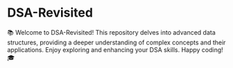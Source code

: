# DSA-Revisited
📚 Welcome to DSA-Revisited! This repository delves into advanced data structures, providing a deeper understanding of complex concepts and their applications. Enjoy exploring and enhancing your DSA skills. Happy coding! 🎓
